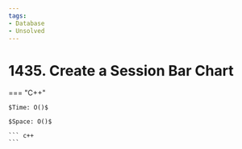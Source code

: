 ```yaml
---
tags:
- Database
- Unsolved
---
```



# 1435. Create a Session Bar Chart

=== "C++"

    $Time: O()$

    $Space: O()$

    ``` c++
    ```